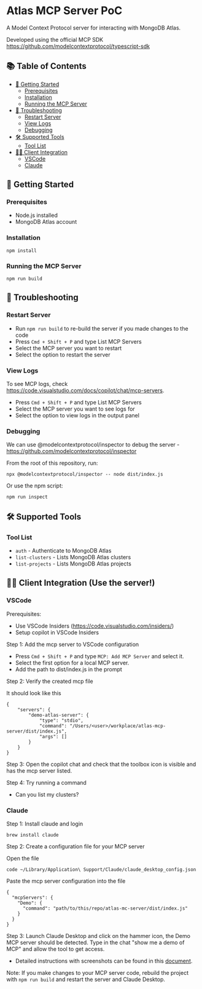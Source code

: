 # Atlas MCP Server PoC

A Model Context Protocol server for interacting with MongoDB Atlas.

Developed using the official MCP SDK https://github.com/modelcontextprotocol/typescript-sdk

## 📚 Table of Contents

- [🚀 Getting Started](#getting-started)
  - [Prerequisites](#prerequisites)
  - [Installation](#installation)
  - [Running the MCP Server](#running-the-mcp-server)
- [🔧 Troubleshooting](#troubleshooting)
  - [Restart Server](#restart-server)
  - [View Logs](#view-logs)
  - [Debugging](#debugging)
- [🛠️ Supported Tools](#supported-tools)
  - [Tool List](#tool-list)
- [👩‍💻 Client Integration](#client-integration)
  - [VSCode](#vscode)
  - [Claude](#claude)

## 🚀 Getting Started

### Prerequisites

- Node.js installed
- MongoDB Atlas account

### Installation

```shell
npm install
```

### Running the MCP Server

```shell
npm run build
```

## 🔧 Troubleshooting

### Restart Server

- Run `npm run build` to re-build the server if you made changes to the code
- Press `Cmd + Shift + P` and type List MCP Servers
- Select the MCP server you want to restart
- Select the option to restart the server

### View Logs

To see MCP logs, check https://code.visualstudio.com/docs/copilot/chat/mcp-servers.

- Press `Cmd + Shift + P` and type List MCP Servers
- Select the MCP server you want to see logs for
- Select the option to view logs in the output panel

### Debugging

We can use @modelcontextprotocol/inspector to debug the server - https://github.com/modelcontextprotocol/inspector

From the root of this repository, run:

```shell
npx @modelcontextprotocol/inspector -- node dist/index.js
```

Or use the npm script:

```shell
npm run inspect
```

## 🛠️ Supported Tools

### Tool List

- `auth` - Authenticate to MongoDB Atlas
- `list-clusters` - Lists MongoDB Atlas clusters
- `list-projects` - Lists MongoDB Atlas projects

## 👩‍💻 Client Integration (Use the server!)

### VSCode

Prerequisites:

- Use VSCode Insiders (https://code.visualstudio.com/insiders/)
- Setup copilot in VSCode Insiders

Step 1: Add the mcp server to VSCode configuration

- Press `Cmd + Shift + P` and type `MCP: Add MCP Server` and select it.
- Select the first option for a local MCP server.
- Add the path to dist/index.js in the prompt

Step 2: Verify the created mcp file

It should look like this

```shell
{
    "servers": {
        "demo-atlas-server": {
            "type": "stdio",
            "command": "/Users/<user>/workplace/atlas-mcp-server/dist/index.js",
            "args": []
        }
    }
}
```

Step 3: Open the copilot chat and check that the toolbox icon is visible and has the mcp server listed.

Step 4: Try running a command

- Can you list my clusters?

### Claude

Step 1: Install claude and login

```shell
brew install claude
```

Step 2: Create a configuration file for your MCP server

Open the file

```
code ~/Library/Application\ Support/Claude/claude_desktop_config.json
```

Paste the mcp server configuration into the file

```
{
  "mcpServers": {
    "Demo": {
      "command": "path/to/this/repo/atlas-mc-server/dist/index.js"
    }
  }
}
```

Step 3: Launch Claude Desktop and click on the hammer icon, the Demo MCP server should be detected. Type in the chat "show me a demo of MCP" and allow the tool to get access.

- Detailed instructions with screenshots can be found in this [document](https://docs.google.com/document/d/1_C8QBMZ5rwImV_9v4G96661OqcBk1n1SfEgKyNalv9c/edit?tab=t.2hhewstzj7ck#bookmark=id.nktw0lg0fn7t).

Note: If you make changes to your MCP server code, rebuild the project with `npm run build` and restart the server and Claude Desktop.
